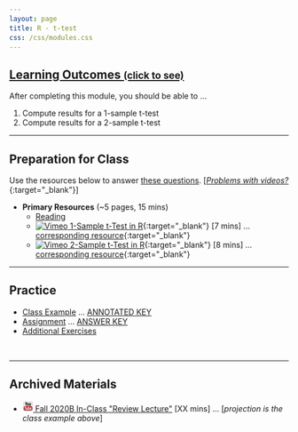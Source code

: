 ```yaml
---
layout: page
title: R - t-test
css: /css/modules.css
---
```


<div class="panel-group-ILOs">
  <div class="panel panel-default">
    <div class="panel-heading">
      <h2 class="panel-title">
        <a data-toggle="collapse" href="#ILOs">Learning Outcomes <small>(click to see)</small></a>
      </h2>
    </div>
    <div id="ILOs" class="panel-collapse collapse">
      <div class="panel-body">
<p>After completing this module, you should be able to ...</p>

<ol>
  <li>Compute results for a 1-sample t-test</li>
  <li>Compute results for a 2-sample t-test</li>
</ol>
      </div>
    </div>
  </div>
</div>

----

## Preparation for Class

Use the resources below to answer [these questions](Prep/Rttests). [[*Problems with videos?*](../resources/FAQs/videos){:target="_blank"}]

* **Primary Resources** (~5 pages, 15 mins)
  * [Reading](bookR/Rttests.html)
  * [![Vimeo](../img/dhovid.png) 1-Sample t-Test in R](https://vimeo.com/441053915){:target="_blank"} [7 mins] ... [corresponding resource](HO/Penguins.html#Rttests1){:target="_blank"}
  * [![Vimeo](../img/dhovid.png) 2-Sample t-Test in R](https://vimeo.com/441364656){:target="_blank"} [8 mins] ... [corresponding resource](HO/Penguins.html#Rttests2){:target="_blank"}

----

## Practice

* [Class Example](CE/Rttests_CExmpl) ... [ANNOTATED KEY](CE/KEY_Rttests_CExmpl)
* [Assignment](CE/Rttests_CE1) ... [ANSWER KEY](CE/KEY_Rttests_CE)
* [Additional Exercises](CE/Rttests_CE2)

&nbsp;

----

## Archived Materials

* [![YouTube](../img/youtube.png) Fall 2020B In-Class "Review Lecture"]() [XX mins] ... [*projection is the class example above*]

<!----
* [![Vimeo](../img/dhovid.png) 1-Sample t-Test in R](https://vimeo.com/user45324800/1samplettest){:target="_blank"} [5 mins]
* [![Vimeo](../img/dhovid.png) 2-Sample t-Test in R](https://vimeo.com/user45324800/1samplettest){:target="_blank"} [5 mins]
--->
